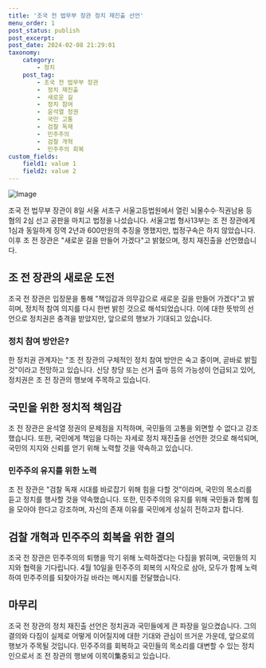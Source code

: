 ```yaml
---
title: '조국 전 법무부 장관 정치 재진출 선언'
menu_order: 1
post_status: publish
post_excerpt: 
post_date: 2024-02-08 21:29:01
taxonomy:
    category:
        - 정치
    post_tag:
        - 조국 전 법무부 장관
        -  정치 재진출
        -  새로운 길
        -  정치 참여
        -  윤석열 정권
        -  국민 고통
        -  검찰 독재
        -  민주주의
        -  검찰 개혁
        -  민주주의 회복
custom_fields:
    field1: value 1
    field2: value 2
---
```


![Image](https://imgnews.pstatic.net/image/008/2024/02/08/0004997017_001_20240208164001024.jpg?type=w647)

조국 전 법무부 장관이 8일 서울 서초구 서울고등법원에서 열린 뇌물수수·직권남용 등 혐의 2심 선고 공판을 마치고 법정을 나섰습니다. 서울고법 형사13부는 조 전 장관에게 1심과 동일하게 징역 2년과 600만원의 추징을 명했지만, 법정구속은 하지 않았습니다. 이후 조 전 장관은 "새로운 길을 만들어 가겠다"고 밝혔으며, 정치 재진출을 선언했습니다.
## 조 전 장관의 새로운 도전
조국 전 장관은 입장문을 통해 "책임감과 의무감으로 새로운 길을 만들어 가겠다"고 밝히며, 정치적 참여 의지를 다시 한번 밝힌 것으로 해석되었습니다. 이에 대한 뜻밖의 선언으로 정치권은 충격을 받았지만, 앞으로의 행보가 기대되고 있습니다.
### 정치 참여 방안은?
한 정치권 관계자는 "조 전 장관의 구체적인 정치 참여 방안은 숙고 중이며, 곧바로 밝힐 것"이라고 전망하고 있습니다. 신당 창당 또는 선거 출마 등의 가능성이 언급되고 있어, 정치권은 조 전 장관의 행보에 주목하고 있습니다.
## 국민을 위한 정치적 책임감
조 전 장관은 윤석열 정권의 문제점을 지적하며, 국민들의 고통을 외면할 수 없다고 강조했습니다. 또한, 국민에게 책임을 다하는 자세로 정치 재진출을 선언한 것으로 해석되며, 국민의 지지와 신뢰를 얻기 위해 노력할 것을 약속하고 있습니다.
### 민주주의 유지를 위한 노력
조 전 장관은 "검찰 독재 시대를 바로잡기 위해 힘을 다할 것"이라며, 국민의 목소리를 듣고 정치를 행사할 것을 약속했습니다. 또한, 민주주의의 유지를 위해 국민들과 함께 힘을 모아야 한다고 강조하며, 자신의 존재 이유를 국민에게 성실히 전하고자 합니다.
## 검찰 개혁과 민주주의 회복을 위한 결의
조국 전 장관은 민주주의의 퇴행을 막기 위해 노력하겠다는 다짐을 밝히며, 국민들의 지지와 협력을 기다립니다. 4월 10일을 민주주의 회복의 시작으로 삼아, 모두가 함께 노력하여 민주주의를 되찾아가길 바라는 메시지를 전달했습니다.
## 마무리
조국 전 장관의 정치 재진출 선언은 정치권과 국민들에게 큰 파장을 일으켰습니다. 그의 결의와 다짐이 실제로 어떻게 이어질지에 대한 기대와 관심이 뜨거운 가운데, 앞으로의 행보가 주목될 것입니다. 민주주의를 회복하고 국민들의 목소리를 대변할 수 있는 정치인으로서 조 전 장관의 행보에 이목이集중되고 있습니다.
